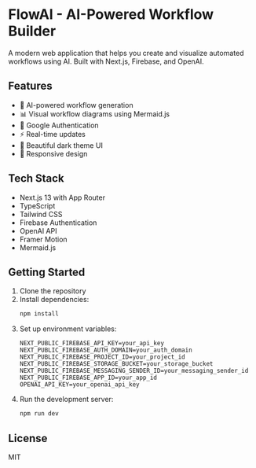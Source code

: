 # FlowAI - AI-Powered Workflow Builder

A modern web application that helps you create and visualize automated workflows using AI. Built with Next.js, Firebase, and OpenAI.

## Features

- 🤖 AI-powered workflow generation
- 📊 Visual workflow diagrams using Mermaid.js
- 🔐 Google Authentication
- ⚡ Real-time updates
- 🎨 Beautiful dark theme UI
- 📱 Responsive design

## Tech Stack

- Next.js 13 with App Router
- TypeScript
- Tailwind CSS
- Firebase Authentication
- OpenAI API
- Framer Motion
- Mermaid.js

## Getting Started

1. Clone the repository
2. Install dependencies:
   ```bash
   npm install
   ```
3. Set up environment variables:
   ```env
   NEXT_PUBLIC_FIREBASE_API_KEY=your_api_key
   NEXT_PUBLIC_FIREBASE_AUTH_DOMAIN=your_auth_domain
   NEXT_PUBLIC_FIREBASE_PROJECT_ID=your_project_id
   NEXT_PUBLIC_FIREBASE_STORAGE_BUCKET=your_storage_bucket
   NEXT_PUBLIC_FIREBASE_MESSAGING_SENDER_ID=your_messaging_sender_id
   NEXT_PUBLIC_FIREBASE_APP_ID=your_app_id
   OPENAI_API_KEY=your_openai_api_key
   ```
4. Run the development server:
   ```bash
   npm run dev
   ```

## License

MIT
